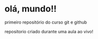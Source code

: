 # olá, mundo!!
 primeiro repositório do curso git e github

repositorio criado durante uma aula ao vivo!
